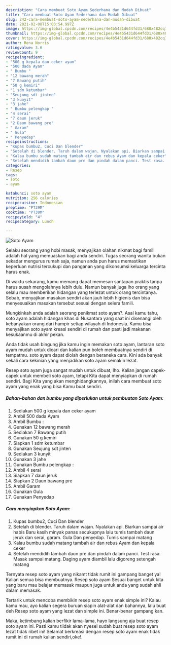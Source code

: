```yaml
---
description: "Cara membuat Soto Ayam Sederhana dan Mudah Dibuat"
title: "Cara membuat Soto Ayam Sederhana dan Mudah Dibuat"
slug: 242-cara-membuat-soto-ayam-sederhana-dan-mudah-dibuat
date: 2021-02-08T15:03:54.997Z
image: https://img-global.cpcdn.com/recipes/4e4b5431d644fd31/680x482cq70/soto-ayam-foto-resep-utama.jpg
thumbnail: https://img-global.cpcdn.com/recipes/4e4b5431d644fd31/680x482cq70/soto-ayam-foto-resep-utama.jpg
cover: https://img-global.cpcdn.com/recipes/4e4b5431d644fd31/680x482cq70/soto-ayam-foto-resep-utama.jpg
author: Rena Norris
ratingvalue: 3.6
reviewcount: 9
recipeingredient:
- "500 g kepala dan ceker ayam"
- "500 dada Ayam"
- " Bumbu "
- "12 bawang merah"
- "7 Bawang putih"
- "50 g kemiri"
- "1 sdm ketumbar"
- "Seujung sdt jinten"
- "3 kunyit"
- "3 jahe"
- " Bumbu pelengkap "
- "4 serai"
- "7 daun jeruk"
- "2 Daun bawang pre"
- " Garam"
- " Gula"
- " Penyedap"
recipeinstructions:
- "Kupas bumbu2, Cuci Dan blender"
- "Setelah di blender. Taruh dalam wajan. Nyalakan api. Biarkan sampai air habis Baru kasih minyak panas secukupnya lalu tumis tambah daun jeruk dan serai, garam. Gula Dan penyedap. Tumis sampai matang"
- "Kalau bumbu sudah matang tambah air dan rebus Ayam dan kepala ceker"
- "Setelah mendidih tambah daun pre dan pindah dalam panci. Test rasa. Masak sampai matang. Daging ayam diambil lalu digoreng setengah matang"
categories:
- Resep
tags:
- soto
- ayam

katakunci: soto ayam 
nutrition: 256 calories
recipecuisine: Indonesian
preptime: "PT39M"
cooktime: "PT30M"
recipeyield: "4"
recipecategory: Lunch

---
```



![Soto Ayam](https://img-global.cpcdn.com/recipes/4e4b5431d644fd31/680x482cq70/soto-ayam-foto-resep-utama.jpg)

Selaku seorang yang hobi masak, menyajikan olahan nikmat bagi famili adalah hal yang memuaskan bagi anda sendiri. Tugas seorang  wanita bukan sekadar mengurus rumah saja, namun anda pun harus memastikan keperluan nutrisi tercukupi dan panganan yang dikonsumsi keluarga tercinta harus enak.

Di waktu  sekarang, kamu memang dapat memesan santapan praktis tanpa harus susah mengolahnya lebih dulu. Namun banyak juga lho orang yang selalu mau memberikan hidangan yang terlezat untuk orang tercintanya. Sebab, menyajikan masakan sendiri akan jauh lebih higienis dan bisa menyesuaikan masakan tersebut sesuai dengan selera famili. 



Mungkinkah anda adalah seorang penikmat soto ayam?. Asal kamu tahu, soto ayam adalah hidangan khas di Nusantara yang saat ini disenangi oleh kebanyakan orang dari hampir setiap wilayah di Indonesia. Kamu bisa menyajikan soto ayam kreasi sendiri di rumah dan pasti jadi makanan kesukaanmu di akhir pekan.

Anda tidak usah bingung jika kamu ingin memakan soto ayam, lantaran soto ayam mudah untuk dicari dan kalian pun boleh membuatnya sendiri di tempatmu. soto ayam dapat diolah dengan beraneka cara. Kini ada banyak sekali cara kekinian yang menjadikan soto ayam semakin lezat.

Resep soto ayam juga sangat mudah untuk dibuat, lho. Kalian jangan capek-capek untuk membeli soto ayam, tetapi Kita dapat menyiapkan di rumah sendiri. Bagi Kita yang akan menghidangkannya, inilah cara membuat soto ayam yang enak yang bisa Kamu buat sendiri.

<!--inarticleads1-->

##### Bahan-bahan dan bumbu yang diperlukan untuk pembuatan Soto Ayam:

1. Sediakan 500 g kepala dan ceker ayam
1. Ambil 500 dada Ayam
1. Ambil  Bumbu :
1. Gunakan 12 bawang merah
1. Sediakan 7 Bawang putih
1. Gunakan 50 g kemiri
1. Siapkan 1 sdm ketumbar
1. Gunakan Seujung sdt jinten
1. Sediakan 3 kunyit
1. Gunakan 3 jahe
1. Gunakan  Bumbu pelengkap :
1. Ambil 4 serai
1. Siapkan 7 daun jeruk
1. Siapkan 2 Daun bawang pre
1. Ambil  Garam
1. Gunakan  Gula
1. Gunakan  Penyedap




<!--inarticleads2-->

##### Cara menyiapkan Soto Ayam:

1. Kupas bumbu2, Cuci Dan blender
1. Setelah di blender. Taruh dalam wajan. Nyalakan api. Biarkan sampai air habis Baru kasih minyak panas secukupnya lalu tumis tambah daun jeruk dan serai, garam. Gula Dan penyedap. Tumis sampai matang
1. Kalau bumbu sudah matang tambah air dan rebus Ayam dan kepala ceker
1. Setelah mendidih tambah daun pre dan pindah dalam panci. Test rasa. Masak sampai matang. Daging ayam diambil lalu digoreng setengah matang




Ternyata resep soto ayam yang nikamt tidak rumit ini gampang banget ya! Kalian semua bisa membuatnya. Resep soto ayam Sesuai banget untuk kita yang baru mau belajar memasak maupun juga untuk anda yang sudah ahli dalam memasak.

Tertarik untuk mencoba membikin resep soto ayam enak simple ini? Kalau kamu mau, ayo kalian segera buruan siapin alat-alat dan bahannya, lalu buat deh Resep soto ayam yang lezat dan simple ini. Benar-benar gampang kan. 

Maka, ketimbang kalian berfikir lama-lama, hayo langsung aja buat resep soto ayam ini. Pasti kamu tiidak akan nyesel sudah buat resep soto ayam lezat tidak ribet ini! Selamat berkreasi dengan resep soto ayam enak tidak rumit ini di rumah kalian sendiri,oke!.

